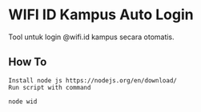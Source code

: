 # WIFI ID Kampus Auto Login
Tool untuk login @wifi.id kampus secara otomatis.

## How To

```
Install node js https://nodejs.org/en/download/
Run script with command

node wid
```

